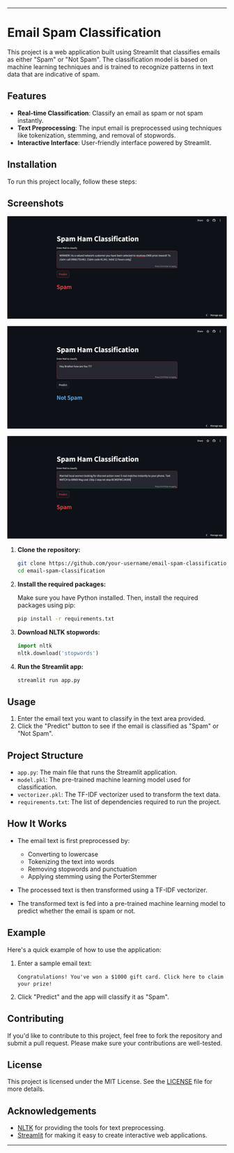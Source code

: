 
---

# Email Spam Classification

This project is a web application built using Streamlit that classifies emails as either "Spam" or "Not Spam". The classification model is based on machine learning techniques and is trained to recognize patterns in text data that are indicative of spam.

## Features

- **Real-time Classification**: Classify an email as spam or not spam instantly.
- **Text Preprocessing**: The input email is preprocessed using techniques like tokenization, stemming, and removal of stopwords.
- **Interactive Interface**: User-friendly interface powered by Streamlit.

## Installation

To run this project locally, follow these steps:

## Screenshots

![App Screenshot](Screenshots/spam1.png)


![App Screenshot](Screenshots/spam2.png)


![App Screenshot](Screenshots/spam3.png)


1. **Clone the repository:**

   ```bash
   git clone https://github.com/your-username/email-spam-classification.git
   cd email-spam-classification
   ```

2. **Install the required packages:**

   Make sure you have Python installed. Then, install the required packages using pip:

   ```bash
   pip install -r requirements.txt
   ```

3. **Download NLTK stopwords:**

   ```python
   import nltk
   nltk.download('stopwords')
   ```

4. **Run the Streamlit app:**

   ```bash
   streamlit run app.py
   ```

## Usage

1. Enter the email text you want to classify in the text area provided.
2. Click the "Predict" button to see if the email is classified as "Spam" or "Not Spam".

## Project Structure

- `app.py`: The main file that runs the Streamlit application.
- `model.pkl`: The pre-trained machine learning model used for classification.
- `vectorizer.pkl`: The TF-IDF vectorizer used to transform the text data.
- `requirements.txt`: The list of dependencies required to run the project.

## How It Works

- The email text is first preprocessed by:
  - Converting to lowercase
  - Tokenizing the text into words
  - Removing stopwords and punctuation
  - Applying stemming using the PorterStemmer

- The processed text is then transformed using a TF-IDF vectorizer.
- The transformed text is fed into a pre-trained machine learning model to predict whether the email is spam or not.

## Example

Here's a quick example of how to use the application:

1. Enter a sample email text:
   ```
   Congratulations! You've won a $1000 gift card. Click here to claim your prize!
   ```

2. Click "Predict" and the app will classify it as "Spam".

## Contributing

If you'd like to contribute to this project, feel free to fork the repository and submit a pull request. Please make sure your contributions are well-tested.

## License

This project is licensed under the MIT License. See the [LICENSE](LICENSE) file for more details.

## Acknowledgements

- [NLTK](https://www.nltk.org/) for providing the tools for text preprocessing.
- [Streamlit](https://www.streamlit.io/) for making it easy to create interactive web applications.

---
